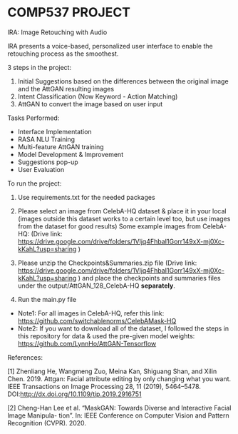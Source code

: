 # COMP537 PROJECT
IRA: Image Retouching with Audio

IRA presents a voice-based, personalized user interface to enable the retouching process as the smoothest.

3 steps in the project:

1. Initial Suggestions based on the differences between the original image and the AttGAN resulting images
2. Intent Classification (Now Keyword - Action Matching)
3. AttGAN to convert the image based on user input

Tasks Performed:

- Interface Implementation
- RASA NLU Training
- Multi-feature AttGAN training
- Model Development & Improvement
- Suggestions pop-up
- User Evaluation

To run the project:

1. Use requirements.txt for the needed packages

2. Please select an image from CelebA-HQ dataset & place it in your local (images outside this dataset works to a certain level too, but use images from the dataset for good results) Some example images from CelebA-HQ: (Drive link: https://drive.google.com/drive/folders/1Vljq4FhbaI1Gorr149xX-mj0Xc-kKahL?usp=sharing )
3. Please unzip the Checkpoints&Summaries.zip file (Drive link: https://drive.google.com/drive/folders/1Vljq4FhbaI1Gorr149xX-mj0Xc-kKahL?usp=sharing ) and place the checkpoints and summaries files under the output/AttGAN_128_CelebA-HQ **separately**.
4. Run the main.py file

- Note1: For all images in CelebA-HQ, refer this link: https://github.com/switchablenorms/CelebAMask-HQ
- Note2: If you want to download all of the dataset, I followed the steps in this repository for data & used the pre-given model weights: https://github.com/LynnHo/AttGAN-Tensorflow

References:

[1] Zhenliang He, Wangmeng Zuo, Meina Kan, Shiguang Shan, and Xilin Chen. 2019. Attgan: Facial attribute editing by only changing what you want. IEEE Transactions on Image Processing 28, 11 (2019), 5464–5478. DOI:http://dx.doi.org/10.1109/tip.2019.2916751

[2] Cheng-Han Lee et al. “MaskGAN: Towards Diverse and Interactive Facial Image Manipula-
tion”. In: IEEE Conference on Computer Vision and Pattern Recognition (CVPR). 2020.
